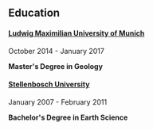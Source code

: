 <div class='PortMarker'>

## Education

<div class='StyledHR StyledHRProjects'></div>

<h4><a href="https://www.en.geologie.geowissenschaften.uni-muenchen.de/academics/degree_programs/master/index.html" class="gradientHoverLink">Ludwig Maximilian University of Munich</a></h4>


October 2014 - January 2017

**Master's Degree in Geology**

<div class='StyledHR StyledHRProjects'></div>

<h4><a href="http://www.sun.ac.za/english/pgstudies/Pages/Science/Earth-Sciences.aspx" class="gradientHoverLink">Stellenbosch University</a></h4>

January 2007 - February 2011

**Bachelor's Degree in Earth Science** 
